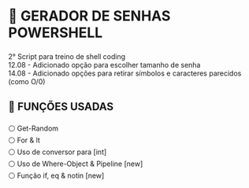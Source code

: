<h1 align="left">🐰 GERADOR DE SENHAS POWERSHELL</h1>

###

<p align="left">2° Script para treino de shell coding<br>12.08 - Adicionado opção para escolher tamanho de senha<br>14.08 - Adicionado opções para retirar símbolos e caracteres parecidos (como O/0)</p>

###

<h2 align="left">🐰 FUNÇÕES USADAS</h2>

###

<p align="left">⚪ Get-Random<br>⚪ For & lt<br>⚪ Uso de conversor para [int]<br>⚪ Uso de Where-Object & Pipeline [new] <br>⚪ Função if, eq & notin [new]</p>

###
